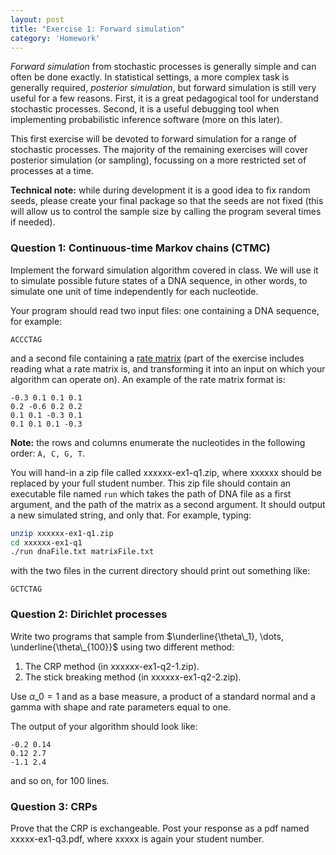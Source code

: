 ```yaml
---
layout: post
title: "Exercise 1: Forward simulation"
category: 'Homework'
---
```



*Forward simulation* from stochastic processes is generally simple and can often be done exactly. In statistical settings, a more complex task is generally required, *posterior simulation*, but forward simulation is still very useful for a few reasons. First, it is a great pedagogical tool for understand stochastic processes. Second, it is a useful debugging tool when implementing probabilistic inference software (more on this later).

This first exercise will be devoted to forward simulation for a range of stochastic processes. The majority of the remaining exercises will cover posterior simulation (or sampling), focussing on a more restricted set of processes at a time. 

**Technical note:** while during development it is a good idea to fix random seeds, please create your final package so that the seeds are not fixed (this will allow us to control the sample size by calling the program several times if needed).

### Question 1: Continuous-time Markov chains (CTMC)

Implement the forward simulation algorithm covered in class. We will use it to simulate possible future states of a DNA sequence, in other words, to simulate one unit of time independently for each nucleotide. 

Your program should read two input files: one containing a DNA sequence, for example:

```text
ACCCTAG
```

and a second file containing a [rate matrix](http://en.wikipedia.org/wiki/Continuous_time_Markov_chain) (part of the exercise includes reading what a rate matrix is, and transforming it into an input on which your algorithm can operate on). An example of the rate matrix format is:

```text
-0.3 0.1 0.1 0.1
0.2 -0.6 0.2 0.2
0.1 0.1 -0.3 0.1
0.1 0.1 0.1 -0.3
```

**Note:** the rows and columns enumerate the nucleotides in the following order: ``A, C, G, T``.

You will hand-in a zip file called xxxxxx-ex1-q1.zip, where xxxxxx should be replaced by your full student number. This zip file should contain an executable file named ``run`` which takes the path of DNA file as a first argument, and the path of the matrix as a second argument. It should output a new simulated string, and only that. For example, typing:

```bash
unzip xxxxxx-ex1-q1.zip
cd xxxxxx-ex1-q1
./run dnaFile.txt matrixFile.txt
```
with the two files in the current directory should print out something like:

```text
GCTCTAG
```

### Question 2: Dirichlet processes

Write two programs that sample from $\underline{\theta\_1}, \dots, \underline{\theta\_{100}}$ using two different method:

1. The CRP method (in xxxxxx-ex1-q2-1.zip).
2. The stick breaking method (in xxxxxx-ex1-q2-2.zip).

Use $\alpha\_0 = 1$ and as a base measure, a product of a standard normal and a gamma with shape and rate parameters equal to one.

The output of your algorithm should look like:

```text
-0.2 0.14
0.12 2.7
-1.1 2.4
```
and so on, for 100 lines.

### Question 3: CRPs

Prove that the CRP is exchangeable. Post your response as a pdf named xxxxx-ex1-q3.pdf, where xxxxx is again your student number.

<!-- 

ask for exchangeability

moments?


Question 1: Random partitions
-----------------------------

TODO

Candidates for others

- brownian motion
- GP
- CTMC
- PP
- PY
- IBP
- Kingman's coalescent
- something from a combinatorial space?
- diffusion?


Later assignments

- Some basic DP sampling?
- Yee Whye's CTMC algorithm?
 -->

